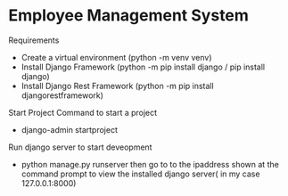# Employee Management System

Requirements
* Create a virtual environment (python -m venv venv)
* Install Django Framework (python -m pip install django / pip install django)
* Install Django Rest Framework (python -m pip install djangorestframework)

Start Project 
Command to start a project
* django-admin startproject <projectname>

Run django server to start deveopment
* python manage.py runserver
then go to to the ipaddress shown at the command prompt to view the installed django server( in my case 127.0.0.1:8000)

 
